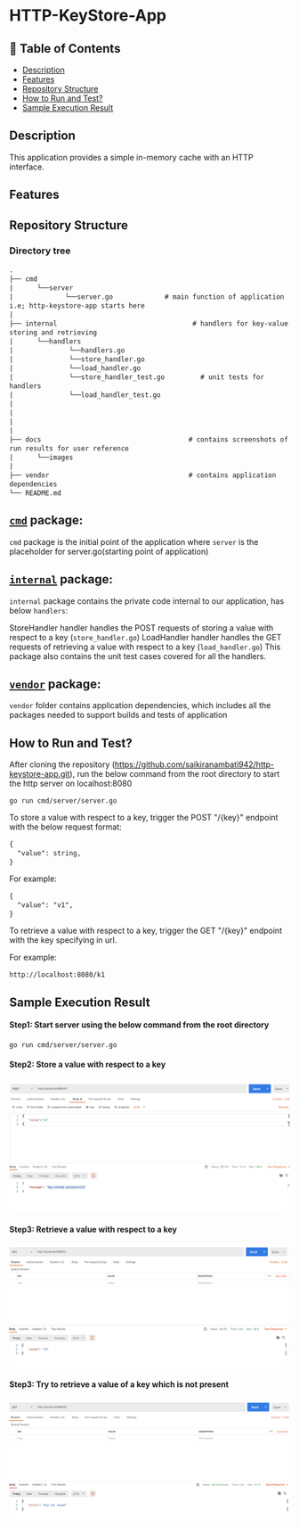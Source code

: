 # HTTP-KeyStore-App

## 🚩 Table of Contents

 - [Description](#description)
 - [Features](#features)
 - [Repository Structure](#repository-structure)
 - [How to Run and Test?](#how-to-run-and-test)
 - [Sample Execution Result](#sample-execution-result)

 ## Description
 This application provides a simple in-memory cache with an HTTP interface.

 ## Features

 ## Repository Structure

 ### Directory tree
    . 
    ├── cmd
    |      └──server
    |             └──server.go             # main function of application i.e; http-keystore-app starts here
    |                         
    ├── internal                                  # handlers for key-value storing and retrieving
    |      └──handlers
    |              └──handlers.go
    |              └──store_handler.go
    |              └──load_handler.go
    |              └──store_handler_test.go         # unit tests for handlers     
    |              └──load_handler_test.go                  
    |                               
    |      
    |      
    |
    ├── docs                                     # contains screenshots of run results for user reference 
    |      └──images                        
    |                  
    ├── vendor                                   # contains application dependencies
    └── README.md


[`cmd`](https://github.com/saikiranambati942/http-keystore-app/tree/master/cmd "API documentation") package:
------------------------------------------------------------------------------------------------------------------

 `cmd` package is the initial point of the application where `server` is the placeholder for server.go(starting point of application)

 [`internal`](https://github.com/saikiranambati942/http-keystore-app/tree/master/internal "API documentation") package:
------------------------------------------------------------------------------------------------------------------------

 `internal` package contains the private code internal to our application, has below `handlers`:

StoreHandler handler handles the POST requests of  storing a value with respect to a key (`store_handler.go`)
LoadHandler handler handles the GET requests of  retrieving a value with respect to a key (`load_handler.go`)
This package also contains the unit test cases covered for all the handlers.

[`vendor`](https://github.com/saikiranambati942/http-keystore-app/tree/master/vendor "API documentation") package:
------------------------------------------------------------------------------------------------------------------------

`vendor` folder contains application dependencies, which includes all the packages needed to support builds and tests of application


## How to Run and Test?
After cloning the repository (https://github.com/saikiranambati942/http-keystore-app.git), run the below command from the root directory to start the http server on localhost:8080

```
go run cmd/server/server.go
```

To store a value with respect to a key, trigger the POST "/{key}" endpoint with the below request format:
```
{
  "value": string,
}
```
For example:
```
{
  "value": "v1",
}
```
To retrieve a value with respect to a key, trigger the GET "/{key}" endpoint with the key specifying in url.

For example:
```
http://localhost:8080/k1
```

## Sample Execution Result
#### Step1: Start server using the below command from the root directory

```
go run cmd/server/server.go
```
#### Step2: Store a value with respect to a key

![](https://github.com/saikiranambati942/http-keystore-app/blob/master/docs/images/store_key_value.png)

#### Step3: Retrieve a value with respect to a key

![](https://github.com/saikiranambati942/http-keystore-app/blob/master/docs/images/load_key_present.png)

#### Step3: Try to retrieve a value of a key which is not present

![](https://github.com/saikiranambati942/http-keystore-app/blob/master/docs/images/load_key_notpresent.png)
